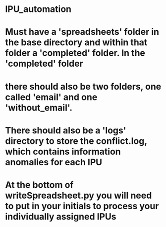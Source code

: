 # IPU_automation

# Must have a 'spreadsheets' folder in the base directory and within that folder a 'completed' folder. In the 'completed' folder
# there should also be two folders, one called 'email' and one 'without_email'.

# There should also be a 'logs' directory to store the conflict.log, which contains information anomalies for each IPU

# At the bottom of writeSpreadsheet.py you will need to put in your initials to process your individually assigned IPUs

